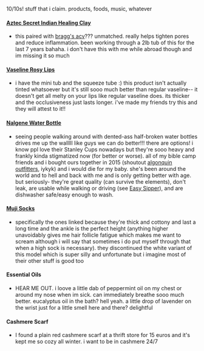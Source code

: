 10/10s! stuff that i claim. products, foods, music, whatever

#### [Aztec Secret Indian Healing Clay](https://www.amazon.com/Aztec-Secret-Cleansing-Original-Bentonite/dp/B00S7ZPB8Q)

- this paired with [bragg's acv](https://www.bragg.com/products/organic-apple-cider-vinegar?variant=39529423011936)??? unmatched. really helps tighten pores and reduce inflammation. been working through a 2lb tub of this for the last 7 years bahaha. i don't have this with me while abroad though and im missing it so much

#### [Vaseline Rosy Lips](https://www.vaseline.com/us/en/p/vaseline-lip-therapy-rosy-mini.html/00305210231597)

-  i have the mini tub and the squeeze tube :) this product isn't actually tinted whatsoever but it's still sooo much better than regular vaseline-- it doesn't get all melty on your lips like regular vaseline does. its thicker and the occlusiveness just lasts longer. i've made my friends try this and they will attest to it!!

#### [Nalgene Water Bottle](https://nalgene.com/product/32oz-wide-mouth-bottle/?attribute_pa_color=red)
- seeing people walking around with dented-ass half-broken water bottles drives me up the walllll like guys we can do better!!! there are options! i know ppl love their Stanley Cups nowadays but they're sooo heavy and frankly kinda stigmatized now (for better or worse). all of my bible camp friends and i bought ours together in 2015 (shoutout [algonquin outfitters](https://algonquinoutfitters.com/), iykyk) and i would die for my baby. she's been around the world and to hell and back with me and is only getting better with age. but seriously- they're great quality (can survive the elements), don't leak, are usable while walking or driving (see [Easy Sipper](https://nalgene.com/product/wide-mouth-easy-sipper/)), and are dishwasher safe/easy enough to wash.

#### [Muji Socks](https://www.muji.us/collections/socks/products/right-angle-pile-sneaker-socks-25-29cm-dac18a3a?variant=42848104054974)
- specifically the ones linked because they're thick and cottony and last a long time and the ankle is the perfect height (anything higher unavoidably gives me hair follicle fatigue which makes me want to scream although i will say that sometimes i do put myself through that when a high sock is necessary). they discontinued the white variant of this model which is super silly and unfortunate but i imagine most of their other stuff is good too

#### Essential Oils
- HEAR ME OUT. i loove a little dab of peppermint oil on my chest or around my nose when im sick. can immediately breathe sooo much better. eucalyptus oil in the bath? hell yeah. a little drop of lavender on the wrist just for a little smell here and there? delightful

#### Cashmere Scarf
- I found a plain red cashmere scarf at a thrift store for 15 euros and it's kept me so cozy all winter. i want to be in cashmere 24/7